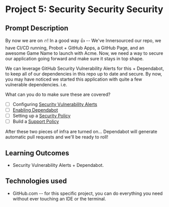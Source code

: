 # Project 5: Security Security Security

## Prompt Description
By now we are on :fire:! In a good way :+1: -- We've Innersourced our repo, we have CI/CD running, Probot + GitHub Apps, a GitHub Page, and an awesome Game Name to launch with Acme. Now, we need a way to secure our application going forward and make sure it stays in top shape. 

We can leverage GitHub Security Vulnerability Alerts for this + Dependabot, to keep all of our dependencies in this repo up to date and secure. By now, you may have noticed we started this application with quite a few vulnerable dependencies. i.e. 

What can you do to make sure these are covered?
- [ ] Configuring [Security Vulnerability Alerts](https://help.github.com/en/articles/viewing-and-updating-vulnerable-dependencies-in-your-repository)
- [ ] [Enabling Dependabot](https://help.github.com/en/articles/configuring-automated-security-fixes)
- [ ] Setting up a [Security Policy](https://help.github.com/en/articles/adding-a-security-policy-to-your-repository)
- [ ] Build a [Support Policy](https://help.github.com/en/articles/adding-support-resources-to-your-project)

After these two pieces of infra are turned on... Dependabot will generate automatic pull requests and we'll be ready to roll! 

## Learning Outcomes
- Security Vulnerability Alerts + Dependabot. 

## Technologies used
- GitHub.com -- for this specific project, you can do everything you need without ever touching an IDE or the terminal.
